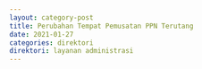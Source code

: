 ```yaml
---
layout: category-post
title: Perubahan Tempat Pemusatan PPN Terutang
date: 2021-01-27
categories: direktori
direktori: layanan administrasi
---
```

